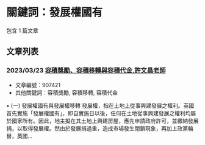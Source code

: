 # 關鍵詞：發展權國有

包含 1 篇文章

## 文章列表

### 2023/03/23 [容積獎勵、容積移轉與容積代金,許文昌老師](../../articles/907421_%E5%AE%B9%E7%A9%8D%E7%8D%8E%E5%8B%B5%E3%80%81%E5%AE%B9%E7%A9%8D%E7%A7%BB%E8%BD%89%E8%88%87%E5%AE%B9%E7%A9%8D%E4%BB%A3%E9%87%91%2C%E8%A8%B1%E6%96%87%E6%98%8C%E8%80%81%E5%B8%AB.md)
- 文章編號：907421
- 其他關鍵詞：容積獎勵, 容積移轉, 容積代金

• (一) 發展權國有與發展權移轉 發展權，指在土地上從事興建發展之權利。英國首先實施「發展權國有」，即自實施日以後，任何在土地從事興建發展之權利均屬於國家所有。因此，地主擬在其土地上興建房屋，應先申請政府許可，並繳納發展捐，以取得發展權。然由於發展捐過重，造成市場發生閉鎖現象，再加上政黨輪替，英國...
